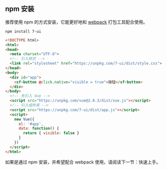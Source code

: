 ## npm 安装
推荐使用 npm 的方式安装，它能更好地和 [webpack](https://webpack.js.org/) 打包工具配合使用。

```shell
npm install 7-ui
```

```html
<!DOCTYPE html>
<html>
<head>
  <meta charset="UTF-8">
  <!-- 引入样式 -->
  <link rel="stylesheet" href="https://unpkg.com/7-ui/dist/style.css">
</head>
<body>
  <div id="app">
    <sf-button @click.native="visible = true">按钮</sf-button>
  </div>
</body>
  <!-- 先引入 Vue -->
  <script src="https://unpkg.com/vue@2.0.3/dist/vue.js"></script>
  <!-- 引入组件库 -->
  <script src="https://unpkg.com/7-ui/dist/app.js"></script>
  <script>
    new Vue({
      el: '#app',
      data: function() {
        return { visible: false }
      }
    })
  </script>
</html>
```
如果是通过 npm 安装，并希望配合 webpack 使用，请阅读下一节：快速上手。
